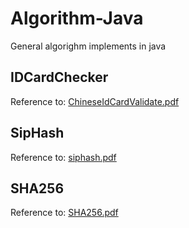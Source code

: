# Algorithm-Java
General algorighm implements in java

## IDCardChecker
Reference to: [ChineseIdCardValidate.pdf](./docs/ChineseIdCardValidate.pdf)

## SipHash
Reference to: [siphash.pdf](./docs/siphash.pdf)

## SHA256
Reference to: [SHA256.pdf](./docs/SHA256.pdf)
